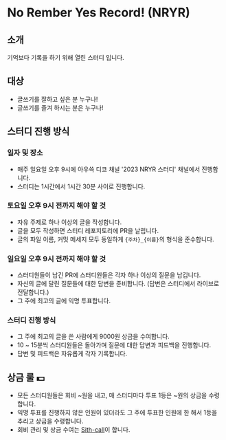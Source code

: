 # No Rember Yes Record! (NRYR)

## 소개
기억보다 기록을 하기 위해 열린 스터디 입니다.

## 대상
- 글쓰기를 잘하고 싶은 분 누구나!
- 글쓰기를 즐겨 하시는 분은 누구나!

## 스터디 진행 방식

### 일자 및 장소
- 매주 일요일 오후 9시에 아우쓱 디코 채널 '2023 NRYR 스터디' 채널에서 진행합니다.
- 스터디는 1시간에서 1시간 30분 사이로 진행합니다.

### 토요일 오후 9시 전까지 해야 할 것
- 자유 주제로 하나 이상의 글을 작성합니다.
- 글을 모두 작성하면 스터디 레포지토리에 PR을 날립니다. 
- 글의 파일 이름, 커밋 메세지 모두 동일하게 `{주차}_{이름}`의 형식을 준수합니다.

### 일요일 오후 9시 전까지 해야 할 것
- 스터디원들이 남긴 PR에 스터디원들은 각자 하나 이상의 질문을 남깁니다.
- 자신의 글에 달린 질문들에 대한 답변을 준비합니다. (답변은 스터디에서 라이브로 전달합니다.)
- 그 주에 최고의 글에 익명 투표합니다. 

### 스터디 진행 방식
- 그 주에 최고의 글을 쓴 사람에게 9000원 상금을 수여합니다.
- 10 ~ 15분씩 스터디원들은 돌아가며 질문에 대한 답변과 피드백을 진행합니다.
- 답변 및 피드백은 자유롭게 각자 기록합니다.

## 상금 룰 💵
- 모든 스터디원들은 회비 ~원을 내고, 매 스터디마다 투표 1등은 ~원의 상금을 수령합니다.
- 익명 투표를 진행하지 않은 인원이 있더라도 그 주에 투표한 인원에 한 해서 1등을 추리고 상금을 수령합니다.
- 회비 관리 및 상금 수여는 [Sith-call](https://github.com/Sith-call)이 합니다.
